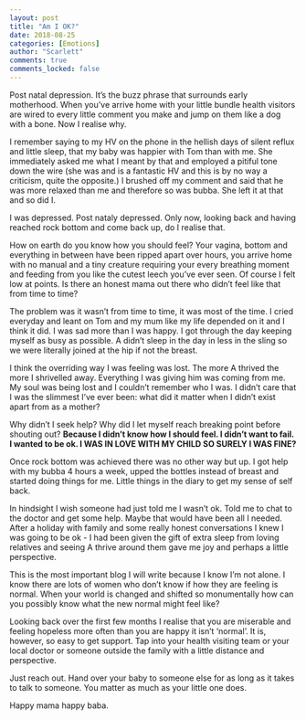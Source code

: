 ```yaml
---
layout: post
title: "Am I OK?"
date: 2018-08-25
categories: [Emotions]
author: "Scarlett"
comments: true
comments_locked: false
---
```

Post natal depression. It’s the buzz phrase that surrounds early motherhood. When you’ve arrive home with your little bundle health visitors are wired to every little comment you make and jump on them like a dog with a bone. Now I realise why. 

I remember saying to my HV on the phone in the hellish days of silent reflux and little sleep, that my baby was happier with Tom than with me. She immediately asked me what I meant by that and employed a pitiful tone down the wire (she was and is a fantastic HV and this is by no way a criticism, quite the opposite.) I brushed off my comment and said that he was more relaxed than me and therefore so was bubba. She left it at that and so did I. 

I was depressed. Post nataly depressed. Only now, looking back and having reached rock bottom and come back up, do I realise that. 

How on earth do you know how you should feel? Your vagina, bottom and everything in between have been ripped apart over hours, you arrive home with no manual and a tiny creature requiring your every breathing moment and feeding from you like the cutest leech you’ve ever seen. Of course I felt low at points. Is there an honest mama out there who didn’t feel like that from time to time? 

The problem was it wasn’t from time to time, it was most of the time. I cried everyday and leant on Tom and my mum like my life depended on it and I think it did. I was sad more than I was happy. I got through the day keeping myself as busy as possible. A didn’t sleep in the day in less in the sling so we were literally joined at the hip if not the breast. 

I think the overriding way I was feeling was lost. The more A thrived the more I shrivelled away. Everything I was giving him was coming from me. My soul was being lost and I couldn’t remember who I was. I didn’t care that I was the slimmest I’ve ever been: what did it matter when I didn’t exist apart from as a mother? 

Why didn’t I seek help? Why did I let myself reach breaking point before shouting out? **Because I didn’t know how I should feel. I didn’t want to fail. I wanted to be ok. I WAS IN LOVE WITH MY CHILD SO SURELY I WAS FINE?**

Once rock bottom was achieved there was no other way but up. I got help with my bubba 4 hours a week, upped the bottles instead of breast and started doing things for me. Little things in the diary to get my sense of self back. 

In hindsight I wish someone had just told me I wasn’t ok. Told me to chat to the doctor and get some help. Maybe that would have been all I needed. After a holiday with family and some really honest conversations I knew I was going to be ok - I had been given the gift of extra sleep from loving relatives and seeing A thrive around them gave me joy and perhaps a little perspective. 

This is the most important blog I will write because I know I’m not alone. I know there are lots of women who don’t know if how they are feeling is normal. When your world is changed and shifted so monumentally how can you possibly know what the new normal might feel like? 

Looking back over the first few months I realise that you are miserable and feeling hopeless more often than you are happy it isn’t ‘normal’. It is, however, so easy to get support. Tap into your health visiting team or your local doctor or someone outside the family with a little distance and perspective. 

Just reach out. Hand over your baby to someone else for as long as it takes to talk to someone. You matter as much as your little one does.

Happy mama happy baba. 

